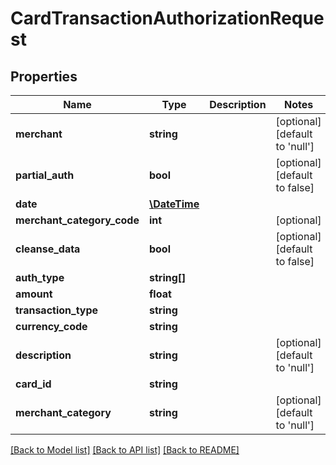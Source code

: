 # CardTransactionAuthorizationRequest

## Properties
Name | Type | Description | Notes
------------ | ------------- | ------------- | -------------
**merchant** | **string** |  | [optional] [default to 'null']
**partial_auth** | **bool** |  | [optional] [default to false]
**date** | [**\DateTime**](\DateTime.md) |  | 
**merchant_category_code** | **int** |  | [optional] 
**cleanse_data** | **bool** |  | [optional] [default to false]
**auth_type** | **string[]** |  | 
**amount** | **float** |  | 
**transaction_type** | **string** |  | 
**currency_code** | **string** |  | 
**description** | **string** |  | [optional] [default to 'null']
**card_id** | **string** |  | 
**merchant_category** | **string** |  | [optional] [default to 'null']

[[Back to Model list]](../README.md#documentation-for-models) [[Back to API list]](../README.md#documentation-for-api-endpoints) [[Back to README]](../README.md)


